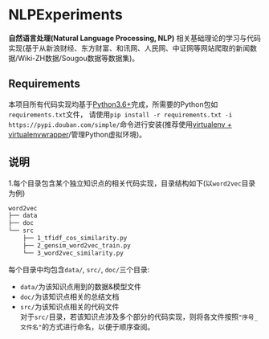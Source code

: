 # NLPExperiments
**自然语言处理(Natural Language Processing, NLP)** 相关基础理论的学习与代码实现(基于从新浪财经、东方财富、和讯网、人民网、中证网等网站爬取的新闻数据/Wiki-ZH数据/Sougou数据等数据集)。  

## Requirements
本项目所有代码实现均基于[Python3.6+](https://www.python.org/downloads/)完成，所需要的Python包如`requirements.txt`文件，
请使用`pip install -r requirements.txt -i https://pypi.douban.com/simple/`命令进行安装(推荐使用[virtualenv + virtualenvwrapper](http://www.jianshu.com/p/44ab75fbaef2)/管理Python虚拟环境)。

## 说明
1.每个目录包含某个独立知识点的相关代码实现，目录结构如下(以`word2vec`目录为例)  
```bash
word2vec
├── data
├── doc
└── src
    ├── 1_tfidf_cos_similarity.py
    ├── 2_gensim_word2vec_train.py
    └── 3_word2vec_similarity.py
```
每个目录中均包含`data/`, `src/`, `doc/`三个目录:  
+ `data/`为该知识点用到的数据&模型文件  
+ `doc/`为该知识点相关的总结文档  
+ `src/`为该知识点相关的代码文件  
 对于`src/`目录，若该知识点涉及多个部分的代码实现，则将各文件按照`"序号_文件名"`的方式进行命名，以便于顺序查阅。 
 
